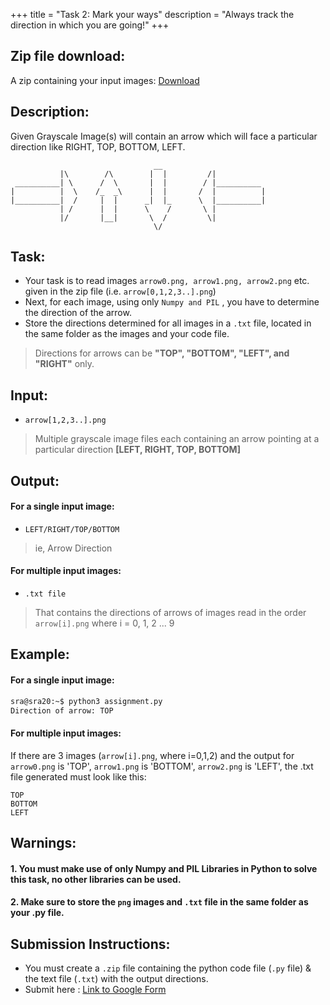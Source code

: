 +++
title = "Task 2: Mark your ways"
description = "Always track the direction in which you are going!"
+++

## Zip file download:
A zip containing your input images:
[Download](https://drive.google.com/drive/folders/1k_b8FbtwirBn1d9N5-RJgHnU5uFAJIjV?usp=sharing)

## Description:
Given Grayscale Image(s) will contain an arrow which will face a particular direction like RIGHT, TOP, BOTTOM, LEFT. 

                                    __ 
               |\        /\        |  |         /|
     __________| \      /  \       |  |        / |__________
    |          |  \    /_  _\      |  |       /  |          |
    |__________|  /     |  |      _|  |_      \  |__________|
               | /      |  |      \    /       \ |
               |/       |__|       \  /         \|
                                    \/

## Task:
* Your task is to read images `arrow0.png, arrow1.png, arrow2.png` etc. given in the zip file (i.e. `arrow[0,1,2,3..].png`)
* Next, for each image, using only `Numpy and PIL` , you have to determine the direction of the arrow. 
* Store the directions determined for all images in a `.txt` file, located in the same folder as the images and your code file.

> Directions for arrows can be **"TOP", "BOTTOM", "LEFT", and "RIGHT"** only.
            

## Input:
* `arrow[1,2,3..].png` 
>Multiple grayscale image files each containing an arrow pointing at a particular direction **[LEFT, RIGHT, TOP, BOTTOM]**

## Output:
#### For a single input image:
* `LEFT/RIGHT/TOP/BOTTOM`
>ie, Arrow Direction


#### For multiple input images:
* `.txt file` 
> That contains the directions of arrows of images read in the order `arrow[i].png` where i = 0, 1, 2 ... 9 


## Example:


#### For a single input image:
```bash
sra@sra20:~$ python3 assignment.py
Direction of arrow: TOP
```
#### For multiple input images:
If there are 3 images (`arrow[i].png`, where i=0,1,2) and the output for `arrow0.png` is 'TOP', `arrow1.png` is 'BOTTOM', `arrow2.png` is 'LEFT', the .txt file generated must look like this:

```
TOP
BOTTOM
LEFT
```

## Warnings:
#### 1. You must make use of only Numpy and PIL Libraries in Python to solve this task, no other libraries can be used.
#### 2. Make sure to store the `png` images and `.txt` file in the same folder as your .py file.

## Submission Instructions:

- You must create a `.zip` file containing the python code file (`.py` file) & the text file (`.txt`) with the output directions.
- Submit here : [Link to Google Form](https://forms.gle/tA7V4KymFw32K3uz8)